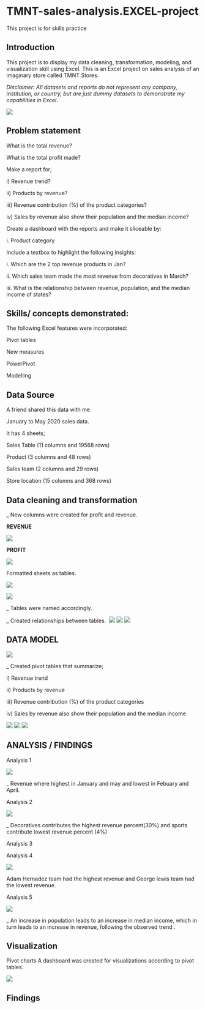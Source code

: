 # TMNT-sales-analysis.EXCEL-project
This project is for skills practice

## Introduction
This project is to display my data cleaning, transformation, modeling, and visualization skill using Excel. This is an Excel project on sales analysis of an imaginary store called TMNT Stores.

_Disclaimer: All datasets and reports do not represent any company, institution, or country, but are just dummy datasets to demonstrate my capabilities in Excel_.

![](https://github.com/bellaTHEanalyst/TMNT-sales-analysis.EXCEL-project/blob/main/TMNT.jpg)

## Problem statement

What is the total revenue?

What is the total profit made?

Make a report for;

i)	Revenue trend?

ii)	Products by revenue?

iii)	Revenue contribution (%) of the product categories?

iv)	Sales by revenue also show their population and the median income?

Create a dashboard with the reports and make it sliceable by:

i.	Product category

Include a textbox to highlight the following insights:

i.	Which are the 2 top revenue products in Jan?

ii.	Which sales team made the most revenue from decoratives in March?

iii.	What is the relationship between revenue, population, and the median income of states?

## Skills/ concepts demonstrated:

The following Excel features were incorporated:

Pivot tables

New measures 

PowerPivot

Modelling 

## Data Source

A friend shared this data with me 

January to May 2020 sales data.

It has 4 sheets; 

Sales Table    (11 columns and 19568 rows)

Product  (3 columns and 48 rows)

Sales team  (2 columns and 29 rows)

Store location    (15 columns and 368 rows)

## Data cleaning and transformation

_ New columns were created for profit and revenue.

  **REVENUE** 
  
![](https://github.com/bellaTHEanalyst/TMNT-sales-analysis.EXCEL-project/blob/main/revenue.jpg)

**PROFIT**

![](https://github.com/bellaTHEanalyst/TMNT-sales-analysis.EXCEL-project/blob/main/profit.jpg)
 
Formatted sheets as tables.
 
![](https://github.com/bellaTHEanalyst/TMNT-sales-analysis.EXCEL-project/blob/main/excel%20RAW%201.jpg) 

![](https://github.com/bellaTHEanalyst/TMNT-sales-analysis.EXCEL-project/blob/main/New%20folder/tmnt%20sales%20table.jpg)

_ Tables were named accordingly.

_  Created relationships between tables.
![]( )
![](https://github.com/bellaTHEanalyst/TMNT-sales-analysis.EXCEL-project/blob/main/sales%20team%20relationship.jpg)
![](https://github.com/bellaTHEanalyst/TMNT-sales-analysis.EXCEL-project/blob/main/store%20relationship.jpg)
![](https://github.com/bellaTHEanalyst/TMNT-sales-analysis.EXCEL-project/blob/main/relationship.jpg)

## DATA MODEL

![](https://github.com/bellaTHEanalyst/TMNT-sales-analysis.EXCEL-project/blob/main/New%20folder/data%20model%20tmnt.jpg)

 _ Created   pivot tables that summarize;
 
i)	Revenue trend

ii)	Products by revenue

iii)	Revenue contribution (%) of the product categories

iv)	Sales by revenue also show their population and the median income


![](https://github.com/bellaTHEanalyst/TMNT-sales-analysis.EXCEL-project/blob/main/New%20folder/pivot%20tables%201.jpg)
![](https://github.com/bellaTHEanalyst/TMNT-sales-analysis.EXCEL-project/blob/main/New%20folder/pivot%20table%202.jpg)
![](https://github.com/bellaTHEanalyst/TMNT-sales-analysis.EXCEL-project/blob/main/New%20folder/pivot%20table%204.jpg)

## ANALYSIS / FINDINGS

Analysis 1

![](https://github.com/bellaTHEanalyst/TMNT-sales-analysis.EXCEL-project/blob/main/analysation/revenue%20trend.jpg)


_ Revenue where highest in January and may and lowest in Febuary and April.

Analysis 2

![](https://github.com/bellaTHEanalyst/TMNT-sales-analysis.EXCEL-project/blob/main/analysis%201.jpg)

_ Decoratives contributes the highest revenue percent(30%) and sports contribute lowest revenue percent (4%)

Analysis 3


Analysis 4

![](https://github.com/bellaTHEanalyst/TMNT-sales-analysis.EXCEL-project/blob/main/analysation/sales%20by%20team.jpg)

Adam Hernadez team  had the highest revenue and  George lewis  team  had the lowest revenue.

Analysis 5

![](https://github.com/bellaTHEanalyst/TMNT-sales-analysis.EXCEL-project/blob/main/analysation/relationship%20trend.jpg)


_ An increase in population leads to an increase in median income, which in turn leads to an increase in revenue, following the   observed trend .












## Visualization 
Pivot charts
A dashboard was created for visualizations according to pivot tables.

![](https://github.com/bellaTHEanalyst/TMNT-sales-analysis.EXCEL-project/blob/main/New%20folder/tmnt%201.jpg)




## Findings


















